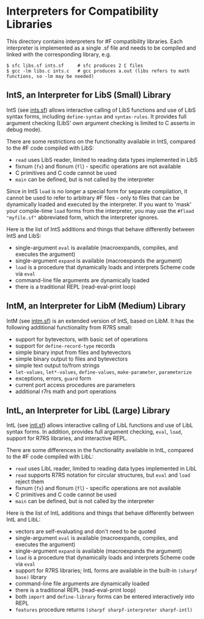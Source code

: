 # Interpreters for Compatibility Libraries
                         
This directory contains interpreters for #F compatibility libraries. Each interpreter is implemented as a single .sf file and needs to be compiled and linked with the corresponding library, e.g.

```
$ sfc libs.sf ints.sf     # sfc produces 2 C files
$ gcc -lm libs.c ints.c   # gcc produces a.out (libs refers to math functions, so -lm may be needed)
```

## IntS, an Interpreter for LibS (Small) Library

IntS (see [ints.sf](https://raw.githubusercontent.com/false-schemers/sharpF/master/int/ints.sf)) allows interactive calling of LibS functions and use of LibS syntax forms, including `define-syntax` and `syntax-rules`. It provides full argument checking (LibS' own argument checking is limited to C asserts in debug mode).

There are some restrictions on the functionality available in IntS, compared to the #F code compiled with LibS:

  *  `read` uses LibS reader, limited to reading data types implemented in LibS
  *  fixnum (`fx`) and flonum (`fl`) - specific operations are not available
  *  C primitives and C code cannot be used
  *  `main` can be defined, but is not called by the interpreter

Since in IntS `load` is no longer a special form for separate compilation, it cannot be used to refer
to arbitrary #F files - only to files that can be dynamically loaded and executed by the interpreter. If you want to 'mask' your compile-time `load` forms from the interpreter, you may use the `#fload "myfile.sf"` abbreviated form, which the interpreter ignores.

Here is the list of IntS additions and things that behave differently between IntS and LibS:

  *  single-argument `eval` is available (macroexpands, compiles, and executes the argument)
  *  single-argument `expand` is available (macroexpands the argument)
  *  `load` is a procedure that dynamically loads and interprets Scheme code via `eval` 
  *  command-line file arguments are dynamically loaded 
  *  there is a traditional REPL (read-eval-print loop)


## IntM, an Interpreter for LibM (Medium) Library

IntM (see [intm.sf](https://raw.githubusercontent.com/false-schemers/sharpF/master/int/intm.sf)) is an extended version of IntS, based on LibM. It has the following additional functionality from R7RS small:

  *  support for bytevectors, with basic set of operations
  *  support for `define-record-type` records
  *  simple binary input from files and bytevectors
  *  simple binary output to files and bytevectors
  *  simple text output to/from strings
  *  `let-values`, `let*-values`, `define-values`, `make-parameter`, `parameterize`
  *  exceptions, errors, `guard` form
  *  current port access procedures are parameters
  *  additional r7rs math and port operations


## IntL, an Interpreter for LibL (Large) Library

IntL (see [intl.sf](https://raw.githubusercontent.com/false-schemers/sharpF/master/int/intl.sf)) allows interactive calling of LibL functions and use of LibL syntax forms. In addition, provides full argument checking, `eval`, `load`, support for R7RS libraries, and interactive REPL.

There are some differences in the functionality available in IntL, compared to the #F code compiled with LibL:

  *  `read` uses LibL reader, limited to reading data types implemented in LibL
  *  `read` supports R7RS notation for circular structures, but `eval` and `load` reject them
  *  fixnum (`fx`) and flonum (`fl`) - specific operations are not available
  *  C primitives and C code cannot be used
  *  `main` can be defined, but is not called by the interpreter

Here is the list of IntL additions and things that behave differently between IntL and LibL:

  *  vectors are self-evaluating and don't need to be quoted
  *  single-argument `eval` is available (macroexpands, compiles, and executes the argument)
  *  single-argument `expand` is available (macroexpands the argument)
  *  `load` is a procedure that dynamically loads and interprets Scheme code via `eval`
  *  support for R7RS libraries; IntL forms are available in the built-in `(sharpf base)` library
  *  command-line file arguments are dynamically loaded 
  *  there is a traditional REPL (read-eval-print loop)
  *  both `import` and `define-library` forms can be entered interactively into REPL
  *  `features` procedure returns `(sharpf sharpf-interpreter sharpf-intl)`
  
